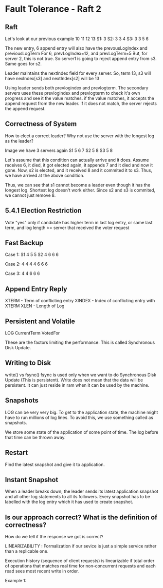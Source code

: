 # Fault Tolerance - Raft 2

## Raft
Let's look at our previous example
    10  11  12  13
S1: 3
S2: 3   3   4
S3: 3   3   5   6

The new entry, 6 append entry will also have the prevousLogIndex and
previousLogTerm
For 6, prevLogIndex=12, and prevLogTerm=5
But, for server 2, this is not true. 
So server1 is going to reject append entry from s3. Same goes for s2.

Leader maintains the nextIndex field for every server.
So, term 13, s3 will have nexIndex[s3] and nextIndex[s2] will be 13

Using leader sends both prevlogindex and prevlogterm.
The secondary servers uses these prevlogindex and prevlogterm to check
it's own progress and see it the value matches. if the value matches, 
it accepts the append request from the new leader.
if it does not match, the server rejects the append request.


## Correctness of System
How to elect a correct leader?
Why not use the server with the longest log as the leader?

Image we have 3 servers again
S1 5 6 7
S2 5 8
S3 5 8

Let's assume that this condition can actually arrive and it does.
Assume receives 6, it died, it got elected again, it appends 7
and it died and now it gone.
Now, s2 is elected, and it received 8 and it commited it to s3.
Thus, we have arrived at the above condition.

Thus, we can see that s1 cannot become a leader even though it has
the longest log.
Shortest log doesn't work either.
Since s2 and s3 is commited, we cannot just remove 8.

## 5.4.1 Election Restriction
Vote "yes" only if candidate has higher term in last log entry, 
or same last term, 
and log length >= server that received the voter request


## Fast Backup
Case 1:
S1 4 5 5
S2 4 6 6 6

Case 2:
4 4 4
4 6 6 6

Case 3:
4
4 6 6 6

## Append Entry Reply
XTERM - Term of conflicting entry
XINDEX - Index of conflicting entry with XTERM
XLEN - Length of Log


## Persistent and Volatile
LOG
CurrentTerm
VotedFor

These are the factors limiting the performance. 
This is called Synchronous Disk Update.


## Writing to Disk
write() vs fsync()
fsync is used only when we want to do Synchronous Disk Update (This is
persistent).
Write does not mean that the data will be persistent. It can just 
reside in ram when it can be used by the machine.

## Snapshots
LOG can be very very big. To get to the application state, the 
machine might have to run millions of log lines.
To avoid this, we use something called as snapshots.

We store some state of the application of some point of time.
The log before that time can be thrown away.

## Restart
Find the latest snapshot and give it to application.

## Instant Snapshot
When a leader breaks down, the leader sends its latest application 
snapshot and all other log statements to all its followers.
Every snapshot has to be labelled with the log entry which it has 
used to create snapshot.

## Is our approach correct? What is the definition of correctness?
How do we tell if the response we got is correct?

LINEARIZABILITY : Formalization if our sevice is just a simple service
rather than a replicable one.

Execution history (sequence of client requests) is linearizable if
total order of operations that matches real time for non-concurrent
requests and each read sees most recent write in order.

Example 1:
